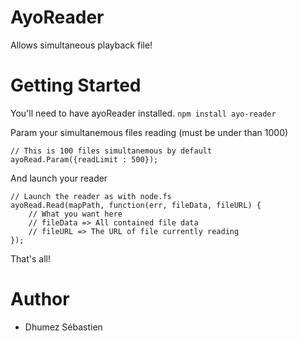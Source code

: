 # AyoReader
Allows simultaneous playback file!

# Getting Started

You'll need to have ayoReader installed.
```npm install ayo-reader```

Param your simultanemous files reading (must be under than 1000)
```
// This is 100 files simultanemous by default
ayoRead.Param({readLimit : 500});
```
And launch your reader

```
// Launch the reader as with node.fs
ayoRead.Read(mapPath, function(err, fileData, fileURL) {
    // What you want here
    // fileData => All contained file data
    // fileURL => The URL of file currently reading
});
```

That's all!

# Author
* Dhumez Sébastien
